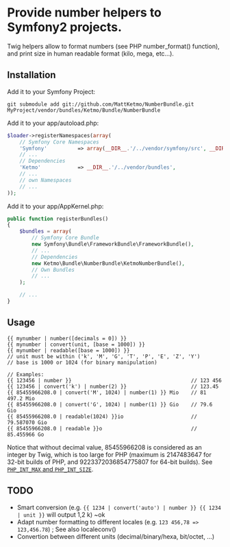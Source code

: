 # Provide number helpers to Symfony2 projects.

Twig helpers allow to format numbers (see PHP number_format() function), and print size in human readable format (kilo, mega, etc...).

## Installation

Add it to your Symfony Project:

```
git submodule add git://github.com/MattKetmo/NumberBundle.git MyProject/vendor/bundles/Ketmo/Bundle/NumberBundle
```

Add it to your app/autoload.php:

```php
$loader->registerNamespaces(array(
    // Symfony Core Namespaces
    'Symfony'          => array(__DIR__.'/../vendor/symfony/src', __DIR__.'/../vendor/bundles'),
    // ...
    // Dependencies
    'Ketmo'            => __DIR__.'/../vendor/bundles',
    // ...
    // own Namespaces
    // ...
));
```

Add it to your app/AppKernel.php:

```php
public function registerBundles()
{
    $bundles = array(
        // Symfony Core Bundle
        new Symfony\Bundle\FrameworkBundle\FrameworkBundle(),
        // ...
        // Dependencies
        new Ketmo\Bundle\NumberBundle\KetmoNumberBundle(),
        // Own Bundles
        // ...
    );

    // ...
}
```

## Usage

```
{{ mynumber | number([decimals = 0]) }}
{{ mynumber | convert(unit, [base = 1000]) }}
{{ mynumber | readable([base = 1000]) }}
// unit must be within ('k', 'M', 'G', 'T', 'P', 'E', 'Z', 'Y')
// base is 1000 or 1024 (for binary manipulation)

// Examples:
{{ 123456 | number }}                                       // 123 456
{{ 123456 | convert('k') | number(2) }}                     // 123.45
{{ 85455966208.0 | convert('M', 1024) | number(1) }} Mio    // 81 497.2 Mio
{{ 85455966208.0 | convert('G', 1024) | number(1) }} Gio    // 79.6 Gio
{{ 85455966208.0 | readable(1024) }}io                      // 79.587070 Gio
{{ 85455966208.0 | readable }}o                             // 85.455966 Go
```

Notice that without decimal value, 85455966208 is considered as an integer by Twig, which is too large for PHP 
(maximum is 2147483647 for 32-bit builds of PHP, and 9223372036854775807 for 64-bit builds).
See [`PHP_INT_MAX` and `PHP_INT_SIZE`][1].

[1]: http://www.php.net/manual/en/language.types.integer.php

## TODO

* Smart conversion (e.g. `{{ 1234 | convert('auto') | number }} {{ 1234 | unit }}` will output 1,2 k) ~ok
* Adapt number formatting to different locales (e.g. `123 456,78 => 123,456.78`) ; See also localeconv()
* Convertion between different units (decimal/binary/hexa, bit/octet, ...)